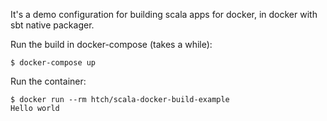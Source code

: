 It's a demo configuration for building scala apps for docker, in docker with sbt native packager.

Run the build in docker-compose (takes a while):
```
$ docker-compose up
```

Run the container:
```
$ docker run --rm htch/scala-docker-build-example
Hello world
```
